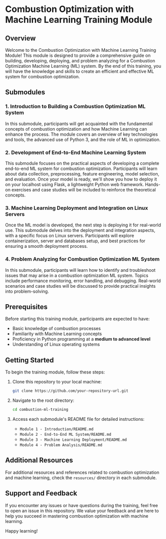 # Combustion Optimization with Machine Learning Training Module

## Overview

Welcome to the Combustion Optimization with Machine Learning Training Module! This module is designed to provide a comprehensive guide on building, developing, deploying, and problem analyzing for a Combustion Optimization Machine Learning (ML) system. By the end of this training, you will have the knowledge and skills to create an efficient and effective ML system for combustion optimization.

## Submodules

### 1. Introduction to Building a Combustion Optimization ML System

In this submodule, participants will get acquainted with the fundamental concepts of combustion optimization and how Machine Learning can enhance the process. The module covers an overview of key technologies and tools, the advanced use of Python 3, and the role of ML in optimization.

### 2. Development of End-to-End Machine Learning System

This submodule focuses on the practical aspects of developing a complete end-to-end ML system for combustion optimization. Participants will learn about data collection, preprocessing, feature engineering, model selection, and evaluation. Once your model is ready, we'll show you how to deploy it on your localhost using Flask, a lightweight Python web framework. Hands-on exercises and case studies will be included to reinforce the theoretical concepts. 

### 3. Machine Learning Deployment and Integration on Linux Servers

Once the ML model is developed, the next step is deploying it for real-world use. This submodule delves into the deployment and integration aspects, with a specific focus on Linux servers. Participants will explore containerization, server and databases setup, and best practices for ensuring a smooth deployment process.

### 4. Problem Analyzing for Combustion Optimization ML System

In this submodule, participants will learn how to identify and troubleshoot issues that may arise in a combustion optimization ML system. Topics include performance monitoring, error handling, and debugging. Real-world scenarios and case studies will be discussed to provide practical insights into problem-solving.

## Prerequisites

Before starting this training module, participants are expected to have:

- Basic knowledge of combustion processes
- Familiarity with Machine Learning concepts
- Proficiency in Python programming at a **medium to advanced level**
- Understanding of Linux operating systems

## Getting Started

To begin the training module, follow these steps:

1. Clone this repository to your local machine:

   ```bash
   git clone https://github.com/your-repository-url.git
   ```

2. Navigate to the root directory:

   ```bash
   cd combustion-ml-training
   ```

3. Access each submodule's README file for detailed instructions:

   - `Module 1 - Introduction/README.md`
   - `Module 2 - End-to-End ML System/README.md`
   - `Module 3 - Machine Learning Deployment/README.md`
   - `Module 4 - Problem Analysis/README.md`

## Additional Resources

For additional resources and references related to combustion optimization and machine learning, check the `resources/` directory in each submodule.

## Support and Feedback

If you encounter any issues or have questions during the training, feel free to open an issue in this repository. We value your feedback and are here to help you succeed in mastering combustion optimization with machine learning.

Happy learning!
